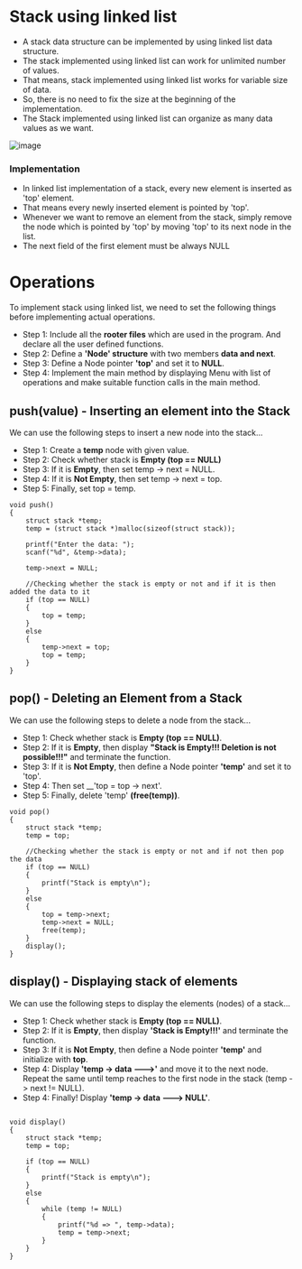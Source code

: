 # Stack using linked list
+ A stack data structure can be implemented by using linked list data structure. 
+ The stack implemented using linked list can work for unlimited number of values.
+ That means, stack implemented using linked list works for variable size of data.
+ So, there is no need to fix the size at the beginning of the implementation. 
+ The Stack implemented using linked list can organize as many data values as we want.

![image](https://user-images.githubusercontent.com/68140538/102711503-3c7f1100-42e0-11eb-8e48-fb9e621f244a.png)


### Implementation
+ In linked list implementation of a stack, every new element is inserted as 'top' element.
+ That means every newly inserted element is pointed by 'top'.
+ Whenever we want to remove an element from the stack, simply remove the node which is pointed by 'top' by moving 'top' to
its next node in the list.
+ The next field of the first element must be always NULL

# Operations

To implement stack using linked list, we need to set the following things before
implementing actual operations.
+ Step 1: Include all the __rooter files__ which are used in the program. And declare all
the user defined functions.
+ Step 2: Define a __'Node' structure__ with two members __data and next__.
+ Step 3: Define a Node pointer __'top'__ and set it to __NULL__.
+ Step 4: Implement the main method by displaying Menu with list of operations and
make suitable function calls in the main method.

## push(value) - Inserting an element into the Stack
We can use the following steps to insert a new node into the stack...
+ Step 1: Create a __temp__ node  with given value.
+ Step 2: Check whether stack is __Empty (top == NULL)__
+ Step 3: If it is __Empty__, then set temp -> next = NULL.
+ Step 4: If it is __Not Empty__, then set temp -> next = top.
+ Step 5: Finally, set top = temp.

```
void push()
{
    struct stack *temp;
    temp = (struct stack *)malloc(sizeof(struct stack));

    printf("Enter the data: ");
    scanf("%d", &temp->data);

    temp->next = NULL;

    //Checking whether the stack is empty or not and if it is then added the data to it
    if (top == NULL)
    {
        top = temp;
    }
    else
    {
        temp->next = top;
        top = temp;
    }
}

```

## pop() - Deleting an Element from a Stack
We can use the following steps to delete a node from the stack...
+ Step 1: Check whether stack is __Empty (top == NULL)__.
+ Step 2: If it is __Empty__, then display __"Stack is Empty!!! Deletion is not
possible!!!"__ and terminate the function.
+ Step 3: If it is __Not Empty__, then define a Node pointer __'temp'__ and set it to 'top'.
+ Step 4: Then set __'top = top -> next'.
+ Step 5: Finally, delete 'temp' __(free(temp))__.

```
void pop()
{
    struct stack *temp;
    temp = top;

    //Checking whether the stack is empty or not and if not then pop the data
    if (top == NULL)
    {
        printf("Stack is empty\n");
    }
    else
    {
        top = temp->next;
        temp->next = NULL;
        free(temp);
    }
    display();
}
```

## display() - Displaying stack of elements
We can use the following steps to display the elements (nodes) of a stack...
+ Step 1: Check whether stack is __Empty (top == NULL)__.
+ Step 2: If it is __Empty__, then display __'Stack is Empty!!!'__ and terminate the function.
+ Step 3: If it is __Not Empty__, then define a Node pointer __'temp'__ and initialize with __top__.
+ Step 4: Display __'temp -> data --->'__ and move it to the next node. Repeat the same
until temp reaches to the first node in the stack (temp -> next != NULL).
+ Step 4: Finally! Display __'temp -> data ---> NULL'__.

```

void display()
{
    struct stack *temp;
    temp = top;

    if (top == NULL)
    {
        printf("Stack is empty\n");
    }
    else
    {
        while (temp != NULL)
        {
            printf("%d => ", temp->data);
            temp = temp->next;
        }
    }
}
```
